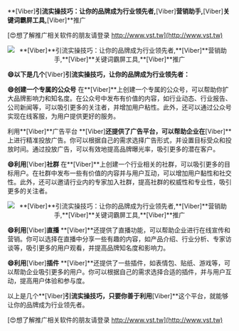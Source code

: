**[Viber]**引流实操技巧：让你的品牌成为行业领先者,**[Viber]**营销助手,**[Viber]**关键词霸屏工具,**[Viber]**推广

[😍想了解推广相关软件的朋友请登录 http://www.vst.tw](http://www.vst.tw)

 <center><img src="https://vst.tw/MP4/tuiguang/png/5.png" alt="**[Viber]**引流实操技巧：让你的品牌成为行业领先者,**[Viber]**营销助手,**[Viber]**关键词霸屏工具,**[Viber]**推广"></center>

**😄以下是几个**[Viber]**引流实操技巧，让你的品牌成为行业领先者：**

**😄创建一个专属的公众号**
在**[Viber]**上创建一个专属的公众号，可以帮助你扩大品牌影响力和知名度。在公众号中发布有价值的内容，如行业动态、行业报告、公司新闻等，可以吸引更多的关注者，并增加用户粘性。此外，还可以通过公众号实现在线客服，为用户提供更好的服务。

利用**[Viber]**广告平台
**[Viber]**还提供了广告平台，可以帮助企业在**[Viber]**上进行精准投放广告。你可以根据自己的需求选择广告形式，并设置目标受众和投放时间。通过投放广告，可以有效地提高品牌曝光率，吸引更多的潜在客户。

**😄利用**[Viber]**社群**
在**[Viber]**上创建一个行业相关的社群，可以吸引更多的目标用户。在社群中发布一些有价值的内容并与用户互动，可以增加用户黏性和社交性。此外，还可以邀请行业内的专家加入社群，提高社群的权威性和专业性，吸引更多的关注者。

 <center><img src="https://vst.tw/MP4/tuiguang/png/4.png" alt="**[Viber]**引流实操技巧：让你的品牌成为行业领先者,**[Viber]**营销助手,**[Viber]**关键词霸屏工具,**[Viber]**推广"></center>

**😄利用**[Viber]**直播**
**[Viber]**还提供了直播功能，可以帮助企业进行在线宣传和营销。你可以选择在直播中分享一些有趣的内容，如产品介绍、行业分析、专家访谈等，吸引更多的用户观看，并提高品牌知名度和影响力。

**😄利用**[Viber]**插件**
**[Viber]**还提供了一些插件，如表情包、贴纸、游戏等，可以帮助企业吸引更多的用户。你可以根据自己的需求选择合适的插件，并与用户互动，提高用户体验和参与度。

以上是几个**[Viber]**引流实操技巧，只要你善于利用**[Viber]**这个平台，就能够让你的品牌成为行业领先者。

[😍想了解推广相关软件的朋友请登录 http://www.vst.tw](http://www.vst.tw)



